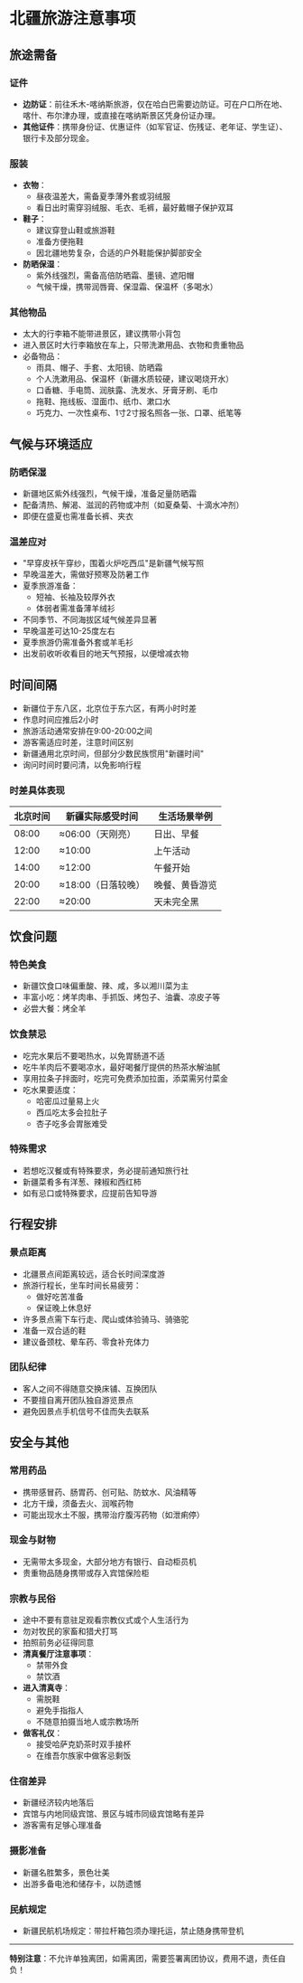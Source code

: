 # **北疆旅游注意事项**

## 旅途需备

### 证件
- **边防证**：前往禾木-喀纳斯旅游，仅在哈白巴需要边防证。可在户口所在地、喀什、布尔津办理，或直接在喀纳斯景区凭身份证办理。
- **其他证件**：携带身份证、优惠证件（如军官证、伤残证、老年证、学生证）、银行卡及部分现金。

### 服装
- **衣物**：
  - 昼夜温差大，需备夏季薄外套或羽绒服
  - 看日出时需穿羽绒服、毛衣、毛裤，最好戴帽子保护双耳
- **鞋子**：
  - 建议穿登山鞋或旅游鞋
  - 准备方便拖鞋
  - 因北疆地势复杂，合适的户外鞋能保护脚部安全
- **防晒保湿**：
  - 紫外线强烈，需备高倍防晒霜、墨镜、遮阳帽
  - 气候干燥，携带润唇膏、保湿霜、保温杯（多喝水）

### 其他物品
- 太大的行李箱不能带进景区，建议携带小背包
- 进入景区时大行李箱放在车上，只带洗漱用品、衣物和贵重物品
- 必备物品：
  - 雨具、帽子、手套、太阳镜、防晒霜
  - 个人洗漱用品、保温杯（新疆水质较硬，建议喝烧开水）
  - 口香糖、手电筒、润肤露、洗发水、牙膏牙刷、毛巾
  - 拖鞋、拖线板、湿面巾、纸巾、漱口水
  - 巧克力、一次性桌布、1寸2寸报名照各一张、口罩、纸笔等

## 气候与环境适应

### 防晒保湿
- 新疆地区紫外线强烈，气候干燥，准备足量防晒霜
- 配备清热、解渴、滋润的药物或冲剂（如夏桑菊、十滴水冲剂）
- 即便在盛夏也需准备长裤、夹衣

### 温差应对
- "早穿皮袄午穿纱，围着火炉吃西瓜"是新疆气候写照
- 早晚温差大，需做好预寒及防暑工作
- 夏季旅游准备：
  - 短袖、长袖及较厚外衣
  - 体弱者需准备薄羊绒衫
- 不同季节、不同海拔区域气候差异显著
- 早晚温差可达10-25度左右
- 夏季旅游仍需准备外套或羊毛衫
- 出发前收听收看目的地天气预报，以便增减衣物

## 时间间隔

- 新疆位于东八区，北京位于东六区，有两小时时差
- 作息时间应推后2小时
- 旅游活动通常安排在9:00-20:00之间
- 游客需适应时差，注意时间区别
- 新疆通用北京时间，但部分少数民族惯用"新疆时间"
- 询问时间时要问清，以免影响行程

### 时差具体表现

| 北京时间 | 新疆实际感受时间      | 生活场景举例       |
|----------|----------------------|--------------------|
| 08:00    | ≈06:00（天刚亮）     | 日出、早餐         |
| 12:00    | ≈10:00               | 上午活动           |
| 14:00    | ≈12:00               | 午餐开始           |
| 20:00    | ≈18:00（日落较晚）   | 晚餐、黄昏游览     |
| 22:00    | ≈20:00               | 天未完全黑         |

## 饮食问题

### 特色美食
- 新疆饮食口味偏重酸、辣、咸，多以湘川菜为主
- 丰富小吃：烤羊肉串、手抓饭、烤包子、油囊、凉皮子等
- 必尝大餐：烤全羊

### 饮食禁忌
- 吃完水果后不要喝热水，以免胃肠道不适
- 吃牛羊肉后不要喝凉水，最好喝餐厅提供的热茶水解油腻
- 享用拉条子拌面时，吃完可免费添加拉面，添菜需另付菜金
- 吃水果要适度：
  - 哈密瓜过量易上火
  - 西瓜吃太多会拉肚子
  - 杏子吃多会胃胀难受

### 特殊需求
- 若想吃汉餐或有特殊要求，务必提前通知旅行社
- 新疆菜肴多有洋葱、辣椒和西红柿
- 如有忌口或特殊要求，应提前告知导游

## 行程安排

### 景点距离
- 北疆景点间距离较远，适合长时间深度游
- 旅游行程长，坐车时间长易疲劳：
  - 做好吃苦准备
  - 保证晚上休息好
- 许多景点需下车行走、爬山或体验骑马、骑骆驼
- 准备一双合适的鞋
- 建议备颈枕、晕车药、零食补充体力

### 团队纪律
- 客人之间不得随意交换床铺、互换团队
- 不要擅自离开团队独自游览景点
- 避免因景点手机信号不佳而失去联系

## 安全与其他

### 常用药品
- 携带感冒药、肠胃药、创可贴、防蚊水、风油精等
- 北方干燥，须备去火、润喉药物
- 可能出现水土不服，携带治疗腹泻药物（如泄痢停）

### 现金与财物
- 无需带太多现金，大部分地方有银行、自动柜员机
- 贵重物品随身携带或存入宾馆保险柜

### 宗教与民俗
- 途中不要有意驻足观看宗教仪式或个人生活行为
- 勿对牧民的家畜和猎犬打骂
- 拍照前务必征得同意
- **清真餐厅注意事项**：
  - 禁带外食
  - 禁饮酒
- **进入清真寺**：
  - 需脱鞋
  - 避免手指指人
  - 不随意拍摄当地人或宗教场所
- **做客礼仪**：
  - 接受哈萨克奶茶时双手接杯
  - 在维吾尔族家中做客忌剩饭

### 住宿差异
- 新疆经济较内地落后
- 宾馆与内地同级宾馆、景区与城市同级宾馆略有差异
- 游客需有足够心理准备

### 摄影准备
- 新疆名胜繁多，景色壮美
- 出游多备电池和储存卡，以防遗憾

### 民航规定
- 新疆民航机场规定：带拉杆箱包须办理托运，禁止随身携带登机

---

**特别注意**：不允许单独离团，如需离团，需要签署离团协议，费用不退，责任自负！